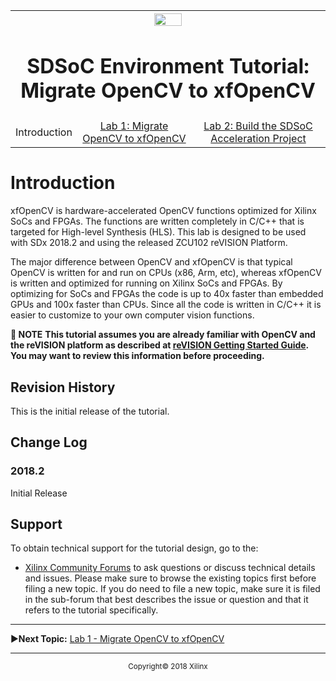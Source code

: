 <!-- <div style="page-break-after: always;"></div> -->
<!-- <div style="display: none;" media="print"> -->
<table style="width:100%">
    <tr>
        <th width="100%" colspan="6"><img src="https://www.xilinx.com/content/dam/xilinx/imgs/press/media-kits/corporate/xilinx-logo.png" width="30%"/><h1>SDSoC Environment Tutorial: Migrate OpenCV to xfOpenCV</h2>
        </th>
    </tr>
    <tr>
    <td align="center"><a >Introduction</a></td>
    <td align="center"><a href="lab-1-migrate-opencv-to-xfopencv.md">Lab 1: Migrate OpenCV to xfOpenCV</a></td>
    <td align="center"><a href="lab2-build-sdsoc-acceleration-project.md">Lab 2: Build the SDSoC Acceleration Project</a></td>
    </tr>
</table>
<!-- </div> -->

# Introduction

xfOpenCV is hardware-accelerated OpenCV functions optimized for Xilinx SoCs and FPGAs. The functions are written completely in C/C++ that is targeted for High-level Synthesis (HLS).  This lab is designed to be used with SDx 2018.2 and using the released ZCU102 reVISION Platform.

The major difference between OpenCV and xfOpenCV is that typical OpenCV is written for and run on CPUs (x86, Arm, etc), whereas xfOpenCV is written and optimized for running on Xilinx SoCs and FPGAs. By optimizing for SoCs and FPGAs the code is up to 40x faster than embedded GPUs and 100x faster than CPUs. Since all the code is written in C/C++ it is easier to customize to your own computer vision functions.

**:pushpin: NOTE**
**This tutorial assumes you are already familiar with OpenCV and the reVISION platform as described at [reVISION Getting Started Guide](https://github.com/Xilinx/Revision-Getting-Started-Guide/blob/master/software-tools-system-requirements.md). You may want to review this information before proceeding.**

## Revision History
This is the initial release of the tutorial.

## Change Log
### 2018.2
Initial Release

## Support
To obtain technical support for the tutorial design, go to the:

* [Xilinx Community Forums](https://forums.xilinx.com/)  to ask questions or discuss technical details and issues. Please make sure to browse the existing topics first before filing a new topic. If you do need to file a new topic, make sure it is filed in the sub-forum that best describes the issue or question and that it refers to the tutorial specifically.

<hr/>

:arrow_forward:**Next Topic:**  [Lab 1 - Migrate OpenCV to xfOpenCV](lab-1-migrate-opencv-to-xfopencv.md)

<hr/>
<p align="center"><sup>Copyright&copy; 2018 Xilinx</sup></p>
